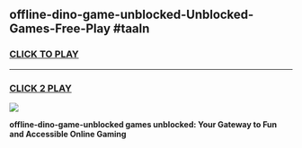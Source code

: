 
## offline-dino-game-unblocked-Unblocked-Games-Free-Play #taaln
<h3>
<a href="https://us.freeplayer.one?title=offline-dino-game-unblocked&ref=9M">CLICK TO PLAY</a></h3>
<hr>

<h3>
<a href="https://us.freeplayer.one?title=offline-dino-game-unblocked&ref=9M">CLICK 2 PLAY</a>
  
</h3>

<a href="https://us.freeplayer.one?title=offline-dino-game-unblocked&ref=9M"><img src="https://clearcache.store/games.png"></a>


**offline-dino-game-unblocked games unblocked: Your Gateway to Fun and Accessible Online Gaming**
